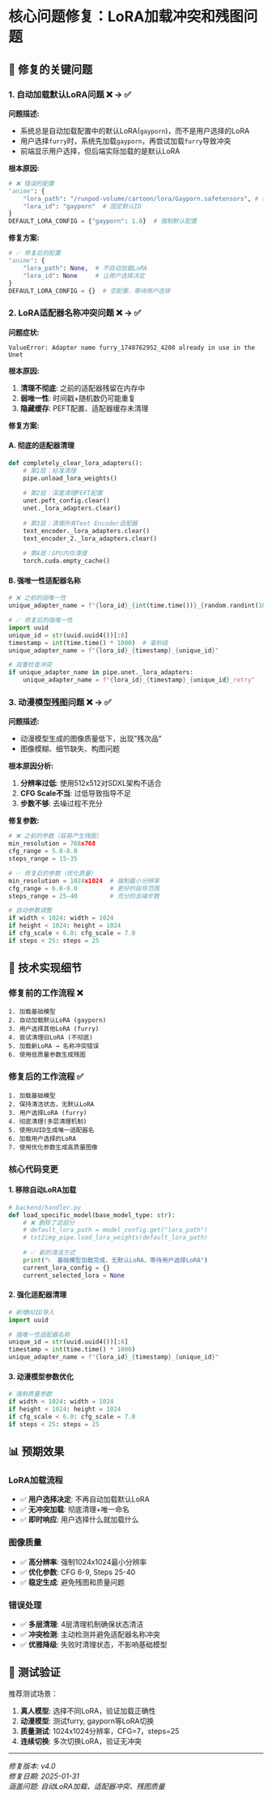 # 核心问题修复：LoRA加载冲突和残图问题

## 🚨 修复的关键问题

### 1. 自动加载默认LoRA问题 ❌ → ✅

**问题描述:**
- 系统总是自动加载配置中的默认LoRA(`gayporn`)，而不是用户选择的LoRA
- 用户选择`furry`时，系统先加载`gayporn`，再尝试加载`furry`导致冲突
- 前端显示用户选择，但后端实际加载的是默认LoRA

**根本原因:**
```python
# ❌ 错误的配置
"anime": {
    "lora_path": "/runpod-volume/cartoon/lora/Gayporn.safetensors", # 强制默认LoRA
    "lora_id": "gayporn"  # 固定默认ID
}
DEFAULT_LORA_CONFIG = {"gayporn": 1.0}  # 强制默认配置
```

**修复方案:**
```python
# ✅ 修复后的配置
"anime": {
    "lora_path": None,  # 不自动加载LoRA
    "lora_id": None     # 让用户选择决定
}
DEFAULT_LORA_CONFIG = {}  # 空配置，等待用户选择
```

### 2. LoRA适配器名称冲突问题 ❌ → ✅

**问题症状:**
```
ValueError: Adapter name furry_1748762952_4200 already in use in the Unet
```

**根本原因:**
1. **清理不彻底**: 之前的适配器残留在内存中
2. **弱唯一性**: 时间戳+随机数仍可能重复
3. **隐藏缓存**: PEFT配置、适配器缓存未清理

**修复方案:**

#### A. 彻底的适配器清理
```python
def completely_clear_lora_adapters():
    # 第1层：标准清理
    pipe.unload_lora_weights()
    
    # 第2层：深度清理PEFT配置
    unet.peft_config.clear()
    unet._lora_adapters.clear()
    
    # 第3层：清理所有Text Encoder适配器
    text_encoder._lora_adapters.clear()
    text_encoder_2._lora_adapters.clear()
    
    # 第4层：GPU内存清理
    torch.cuda.empty_cache()
```

#### B. 强唯一性适配器名称
```python
# ❌ 之前的弱唯一性
unique_adapter_name = f"{lora_id}_{int(time.time())}_{random.randint(1000, 9999)}"

# ✅ 修复后的强唯一性
import uuid
unique_id = str(uuid.uuid4())[:8]
timestamp = int(time.time() * 1000)  # 毫秒级
unique_adapter_name = f"{lora_id}_{timestamp}_{unique_id}"

# 双重检查冲突
if unique_adapter_name in pipe.unet._lora_adapters:
    unique_adapter_name = f"{lora_id}_{timestamp}_{unique_id}_retry"
```

### 3. 动漫模型残图问题 ❌ → ✅

**问题描述:**
- 动漫模型生成的图像质量低下，出现"残次品"
- 图像模糊、细节缺失、构图问题

**根本原因分析:**
1. **分辨率过低**: 使用512x512对SDXL架构不适合
2. **CFG Scale不当**: 过低导致指导不足
3. **步数不够**: 去噪过程不充分

**修复参数:**
```python
# ❌ 之前的参数（容易产生残图）
min_resolution = 768x768
cfg_range = 5.0-8.0
steps_range = 15-35

# ✅ 修复后的参数（优化质量）
min_resolution = 1024x1024  # 强制最小分辨率
cfg_range = 6.0-9.0         # 更好的指导范围
steps_range = 25-40         # 充分的去噪步数

# 自动参数调整
if width < 1024: width = 1024
if height < 1024: height = 1024
if cfg_scale < 6.0: cfg_scale = 7.0
if steps < 25: steps = 25
```

## 🔧 技术实现细节

### 修复前的工作流程 ❌
```
1. 加载基础模型
2. 自动加载默认LoRA (gayporn) 
3. 用户选择其他LoRA (furry)
4. 尝试清理旧LoRA (不彻底)
5. 加载新LoRA → 名称冲突错误
6. 使用低质量参数生成残图
```

### 修复后的工作流程 ✅
```
1. 加载基础模型
2. 保持清洁状态，无默认LoRA
3. 用户选择LoRA (furry)
4. 彻底清理(多层清理机制)
5. 使用UUID生成唯一适配器名
6. 加载用户选择的LoRA
7. 使用优化参数生成高质量图像
```

### 核心代码变更

#### 1. 移除自动LoRA加载
```python
# backend/handler.py
def load_specific_model(base_model_type: str):
    # ❌ 删除了这部分
    # default_lora_path = model_config.get("lora_path")
    # txt2img_pipe.load_lora_weights(default_lora_path)
    
    # ✅ 新的清洁方式
    print("ℹ️  基础模型加载完成，无默认LoRA，等待用户选择LoRA")
    current_lora_config = {}
    current_selected_lora = None
```

#### 2. 强化适配器清理
```python
# 新增UUID导入
import uuid

# 强唯一性适配器名称
unique_id = str(uuid.uuid4())[:8]
timestamp = int(time.time() * 1000)
unique_adapter_name = f"{lora_id}_{timestamp}_{unique_id}"
```

#### 3. 动漫模型参数优化
```python
# 强制质量参数
if width < 1024: width = 1024
if height < 1024: height = 1024
if cfg_scale < 6.0: cfg_scale = 7.0
if steps < 25: steps = 25
```

## 📊 预期效果

### LoRA加载流程
- ✅ **用户选择决定**: 不再自动加载默认LoRA
- ✅ **无冲突加载**: 彻底清理+唯一命名
- ✅ **即时响应**: 用户选择什么就加载什么

### 图像质量
- ✅ **高分辨率**: 强制1024x1024最小分辨率
- ✅ **优化参数**: CFG 6-9, Steps 25-40
- ✅ **稳定生成**: 避免残图和质量问题

### 错误处理
- ✅ **多层清理**: 4层清理机制确保状态清洁
- ✅ **冲突检测**: 主动检测并避免适配器名称冲突
- ✅ **优雅降级**: 失败时清理状态，不影响基础模型

## 🧪 测试验证

推荐测试场景：
1. **真人模型**: 选择不同LoRA，验证加载正确性
2. **动漫模型**: 测试furry, gayporn等LoRA切换
3. **质量测试**: 1024x1024分辨率，CFG=7，steps=25
4. **连续切换**: 多次切换LoRA，验证无冲突

---
*修复版本: v4.0*  
*修复日期: 2025-01-31*  
*涵盖问题: 自动LoRA加载、适配器冲突、残图质量* 